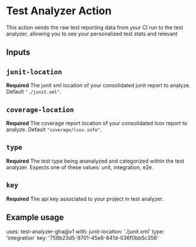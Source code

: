 # Test Analyzer Action
This action sends the raw test reporting data from your CI run to the test analyzer, allowing you to see your personalized test stats and relevant 

## Inputs

## `junit-location`
**Required** The junit xml location of your consolidated junit report to analyze. Default `"./junit.xml"`.

## `coverage-location`
**Required** The coverage report location of your consolidated lcov report to analyze. Default `"coverage/lcov.info"`.

## `type`
**Required** The test type being ananalyzed and categorized within the test analyzer. Expects one of these values: unit, integration, e2e. 

## `key`
**Required** The api key associated to your project in test analyzer.


## Example usage

uses: test-analyzer-gha@v1
with:
  junit-location: './junit.xml'
  type: 'integration'
  key: '758b23d5-9701-45e6-841d-036f0bb5c356'